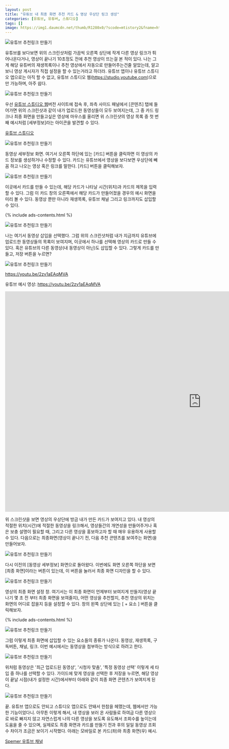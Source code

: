 ```yaml
---
layout: post
title: "유튜브 내 최종 화면 추천 카드 & 영상 우상단 링크 생성"
categories: [유튜브, 유튜버, 스튜디오]
tags: []
image: https://img1.daumcdn.net/thumb/R1280x0/?scode=mtistory2&fname=https%3A%2F%2Fblog.kakaocdn.net%2Fdn%2FcSuZjM%2Fbtrq23St1fQ%2FRZMIJrNcAfPGizENJcFmg0%2Fimg.jpg
---
```


![유튜브 추천링크 만들기](https://blogfiles.pstatic.net/MjAyMjAyMTVfMTM1/MDAxNjQ0OTE0ODA1MjYx.KUbqsyutNCRq1Q9TGBbQx-YtNtryuppxSQUiM75tb2kg.nGIoTejz4uqNEP57qtB2XQLBxpvD2Y6mRIyOjKNzdUgg.JPEG.ghsspower/9A8E058A-E427-4907-9AD5-8B8F7C7EAAF2.jpeg)

유튜브를 보다보면 위의 스크린샷처럼 가끔씩 오른쪽 상단에 작게 다른 영상 링크가 튀어나온다거나, 영상이 끝나기 10초정도 전에 추천 영상이 뜨는걸 본 적이 있다. 나는 그게 해당 유튜버의 재생목록이나 추천 영상에서 자동으로 만들어주는건줄 알았는데, 알고보니 영상 게시자가 직접 설정을 할 수 있는거라고 하더라. 유튜브 앱이나 유튜브 스튜디오 앱으로는 아직 할 수 없고, 유튜브 스튜디오 웹(https://studio.youtube.com)으로만 가능하며, 아주 쉽다.

![유튜브 추천링크 만들기](https://img1.daumcdn.net/thumb/R1280x0/?scode=mtistory2&fname=https%3A%2F%2Fblog.kakaocdn.net%2Fdn%2F8sSbt%2FbtrtqDCvJzx%2Fcb0YW7dookJ9sU7xTBMoH1%2Fimg.png)

우선 <a href="https://studio.youtube.com" rel="noopener noreferrer" target="_blank" title="유튜브 스튜디오" class="markdown-link">유튜브 스튜디오 웹</a>버전 사이트에 접속 후, 좌측 사이드 패널에서 [콘텐츠] 탭에 들어가면 위의 스크린샷과 같이 내가 업로드한 동영상들이 모두 보여지는데, 그 중 카드 링크나 최종 화면을 만들고싶은 영상에 마우스를 올리면 위 스크린샷의 영상 목록 중 첫 번째 예시처럼 [세부정보]라는 아이콘을 발견할 수 있다.

<a href="https://studio.youtube.com" rel="noopener noreferrer" target="_blank" title="유튜브 스튜디오" class="markdown-link">유튜브 스튜디오</a>

![유튜브 추천링크 만들기](https://img1.daumcdn.net/thumb/R1280x0/?scode=mtistory2&fname=https%3A%2F%2Fblog.kakaocdn.net%2Fdn%2Fbj3EbX%2FbtrtpP4gWvb%2FvYzUjbK3k3mMA2Rj4KmRak%2Fimg.png)

동영상 세부정보 화면. 여기서 오른쪽 하단에 있는 [카드] 버튼을 클릭하면 이 영상의 카드 정보를 생성하거나 수정할 수 있다. 카드는 유튜브에서 영상을 보다보면 우상단에 빼꼼 하고 나오는 영상 혹은 링크를 말한다. [카드] 버튼을 클릭해보자.

![유튜브 추천링크 만들기](https://img1.daumcdn.net/thumb/R1280x0/?scode=mtistory2&fname=https%3A%2F%2Fblog.kakaocdn.net%2Fdn%2FbDEgsK%2FbtrtpQWpgBs%2FLkSKAVa02g4Injv8MoGT01%2Fimg.png)

이곳에서 카드를 만들 수 있는데, 해당 카드가 나타날 시간(위치)과 카드의 제목을 입력할 수 있다. 그럼 이 카드 창의 오른쪽에서 해당 카드가 만들어졌을 경우의 예시 화면을 미리 볼 수 있다. 동영상 뿐만 아니라 재생목록, 유튜브 채널 그리고 링크까지도 삽입할 수 있다.

{% include ads-contents.html %}

![유튜브 추천링크 만들기](https://img1.daumcdn.net/thumb/R1280x0/?scode=mtistory2&fname=https%3A%2F%2Fblog.kakaocdn.net%2Fdn%2FblkHwd%2FbtrtqCXWk4v%2FKRD4rAU173uAdnCW1IAjG1%2Fimg.png)

나는 여기서 동영상 삽입을 선택했다. 그럼 위의 스크린샷처럼 내가 지금까지 유튜브에 업로드한 동영상들의 목록이 보여지며, 이곳에서 하나를 선택해 영상의 카드로 만들 수 있다. 혹은 유튜브의 다른 동영상(내 동영상이 아닌)도 삽입할 수 있다. 그렇게 카드를 만들고, 저장 버튼을 누르면?

![유튜브 추천링크 만들기](https://img1.daumcdn.net/thumb/R1280x0/?scode=mtistory2&fname=https%3A%2F%2Fblog.kakaocdn.net%2Fdn%2FdI2XuQ%2Fbtrtln8NLME%2Fy4jnId4TyeMfmucsxNSd21%2Fimg.jpg)

<a href="https://youtu.be/2zv1aEAqMVA" rel="noopener noreferrer" target="_blank" title="유튜브 예시 영상" class="markdown-link">https://youtu.be/2zv1aEAqMVA</a>

유튜브 예시 영상: https://youtu.be/2zv1aEAqMVA

<iframe width="1280" height="720" src="https://www.youtube.com/embed/2zv1aEAqMVA" title="YouTube video player" frameborder="0" allow="accelerometer; autoplay; clipboard-write; encrypted-media; gyroscope; picture-in-picture" allowfullscreen></iframe>

위 스크린샷을 보면 영상의 우상단에 방금 내가 만든 카드가 보여지고 있다. 내 영상의 적절한 위치(시간)에 적절한 동영상을 링크해서, 영상들간의 개연성을 만들어주거나 혹은 보충 설명이 필요할 때, 그리고 다른 영상을 홍보하고자 할 때 매우 유용하게 사용할 수 있다. 다음으로는 최종화면(영상이 끝나기 전, 다음 추천 콘텐츠를 보여주는 화면)을 만들어보자.

![유튜브 추천링크 만들기](https://img1.daumcdn.net/thumb/R1280x0/?scode=mtistory2&fname=https%3A%2F%2Fblog.kakaocdn.net%2Fdn%2Fo6XsE%2FbtrtpQ3eGgl%2Fu25hiI0Eogm2umY8UH3FF0%2Fimg.png)

다시 이전의 [동영상 세부정보] 화면으로 돌아왔다. 이번에도 화면 오른쪽 하단을 보면 [최종 화면]이라는 버튼이 있는데, 이 버튼을 눌러서 최종 화면 디자인을 할 수 있다.

![유튜브 추천링크 만들기](https://img1.daumcdn.net/thumb/R1280x0/?scode=mtistory2&fname=https%3A%2F%2Fblog.kakaocdn.net%2Fdn%2FvZ8RK%2FbtrtrW2GUzy%2FQO4vY1Dq8EOshhpoabSj0K%2Fimg.png)

영상의 최종 화면 설정 창. 여기서는 이 최종 화면이 언제부터 보여지게 만들지(영상 끝나기 몇 초 전 부터 최종 화면을 보여줄지), 어떤 영상을 추천할지, 추천 영상의 위치는 화면의 어디로 잡을지 등을 설정할 수 있다. 창의 왼쪽 상단에 있는 [ + 요소 ] 버튼을 클릭해보자.

{% include ads-contents.html %}

![유튜브 추천링크 만들기](https://img1.daumcdn.net/thumb/R1280x0/?scode=mtistory2&fname=https%3A%2F%2Fblog.kakaocdn.net%2Fdn%2Fc6ih0q%2Fbtrtoy9AKFk%2FIyL4HfDKmpOKxd6Qo1Iqek%2Fimg.png)

그럼 이렇게 최종 화면에 삽입할 수 있는 요소들의 종류가 나온다. 동영상, 재생목록, 구독버튼, 채널, 링크. 이번 예시에서는 동영상을 첨부하는 방식으로 하려고 한다.

![유튜브 추천링크 만들기](https://img1.daumcdn.net/thumb/R1280x0/?scode=mtistory2&fname=https%3A%2F%2Fblog.kakaocdn.net%2Fdn%2FdRkbAy%2FbtrtmWCRiwI%2FjKJDY5Po4q3QwV7KOJWTmk%2Fimg.png)

위처럼 동영상은 '최근 업로드된 동영상', '시청자 맞춤', '특정 동영상 선택' 이렇게 세 타입 중 하나를 선택할 수 있다. 가이드에 맞게 영상을 선택한 후 저장을 누르면, 해당 영상이 끝날 시점(내가 설정한 시간)에서부터 아래와 같이 최종 화면 콘텐츠가 보여지게 된다.

![유튜브 추천링크 만들기](https://img1.daumcdn.net/thumb/R1280x0/?scode=mtistory2&fname=https%3A%2F%2Fblog.kakaocdn.net%2Fdn%2FBuSR8%2FbtrtpRnv8Gc%2FZgpve9UaxUPnRrONnP0UTk%2Fimg.jpg)

끝. 유튜브 앱으로도 안되고 스튜디오 앱으로도 안돼서 한참을 헤맸는데, 웹에서만 가능한 기능이었다니. 아무튼 이렇게 해서, 내 영상을 보러 온 사람들로 하여금 다른 영상으로 바로 빠지지 않고 자연스럽게 나의 다른 영상을 보도록 유도해서 조회수를 높이는데 도움을 줄 수 있으며, 실제로도 최종 화면과 카드를 만들기 전과 후의 일일 동영상 조회수 차이가 조금은 보이기 시작했다. 아래는 모바일로 본 카드(좌)와 최종 화면(우) 예시.

<a href="https://youtube.com/user/OfficialSpemer" rel="noopener noreferrer" target="_blank" title="Spemer 유튜브 채널" class="markdown-link">Spemer 유튜브 채널</a>
